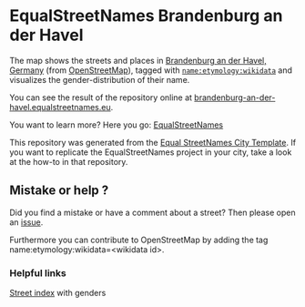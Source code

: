 # EqualStreetNames Brandenburg an der Havel

The map shows the streets and places in [Brandenburg an der Havel, Germany](https://www.openstreetmap.org/relation/62470) (from [OpenStreetMap](http://osm.org/)), tagged with [`name:etymology:wikidata`](https://wiki.openstreetmap.org/wiki/Key:name:etymology:wikidata) and visualizes the gender-distribution of their name.

You can see the result of the repository online at [brandenburg-an-der-havel.equalstreetnames.eu](https://brandenburg-an-der-havel.equalstreetnames.eu/).

You want to learn more? Here you go: [EqualStreetNames](https://github.com/EqualStreetNames/equalstreetnames)

This repository was generated from the [Equal StreetNames City Template](https://github.com/EqualStreetNames/equalstreetnames-template).
If you want to replicate the EqualStreetNames project in your city, take a look at the how-to in that repository.

## Mistake or help ? 

Did you find a mistake or have a comment about a street? Then please open an <a href="https://github.com/EqualStreetNames/equalstreetnames-brandenburg-an-der-havel/issues">issue</a>.

Furthermore you can contribute to OpenStreetMap by adding the tag name:etymology:wikidata=\<wikidata id\>.

### Helpful links

[Street index](https://www.dresden.de/de/leben/stadtportrait/statistik/publikationen/strassenverzeichnis.php) with genders
